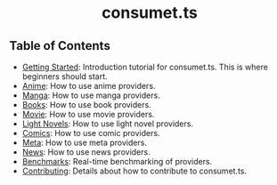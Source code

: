 <h1 align="center">consumet.ts</h1>
<h2> Table of Contents </h2>

- [Getting Started](./guides/getting-started.md): Introduction tutorial for consumet.ts. This is where beginners should start.
- [Anime](./guides/anime.md): How to use anime providers.
- [Manga](./guides/manga.md): How to use manga providers.
- [Books](./guides/books.md): How to use book providers.
- [Movie](./guides/movies.md): How to use movie providers.
- [Light Novels](./guides/light-novels.md): How to use light novel providers.
- [Comics](./guides/comics.md): How to use comic providers.
- [Meta](./guides/meta.md): How to use meta providers.
- [News](./guides/news.md): How to use news providers.
- [Benchmarks](https://github.com/consumet/providers-status#readme): Real-time benchmarking of providers.
- [Contributing](./guides/contributing.md): Details about how to contribute to consumet.ts.

